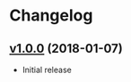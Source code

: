 # Changelog

## [v1.0.0](https://github.com/ruimarinho/nsq-dogstatsd/releases/tag/v1.0.0) (2018-01-07)
- Initial release